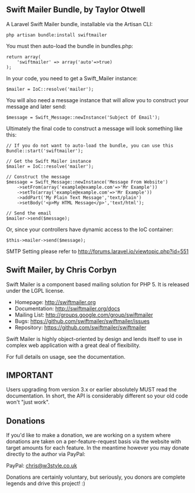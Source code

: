 ## Swift Mailer Bundle, by Taylor Otwell

A Laravel Swift Mailer bundle, installable via the Artisan CLI:

	php artisan bundle:install swiftmailer

You must then auto-load the bundle in bundles.php:

	return array(
		'swiftmailer' => array('auto'=>true)
	);

In your code, you need to get a Swift_Mailer instance:

	$mailer = IoC::resolve('mailer');

You will also need a message instance that will allow you to construct your message and later send:

	$message = Swift_Message::newInstance('Subject Of Email');

Ultimately the final code to construct a message will look something like this:

	// If you do not want to auto-load the bundle, you can use this
	Bundle::start('swiftmailer');
	
	// Get the Swift Mailer instance
	$mailer = IoC::resolve('mailer');
	
	// Construct the message
	$message = Swift_Message::newInstance('Message From Website')
		->setFrom(array('example@example.com'=>'Mr Example'))
		->setTo(array('example@example.com'=>'Mr Example'))
		->addPart('My Plain Text Message','text/plain')
		->setBody('<p>My HTML Message</p>','text/html');

	// Send the email
	$mailer->send($message);

Or, since your controllers have dynamic access to the IoC container:

	$this->mailer->send($message);

SMTP Setting please refer to 
http://forums.laravel.io/viewtopic.php?id=551

## Swift Mailer, by Chris Corbyn

Swift Mailer is a component based mailing solution for PHP 5.
It is released under the LGPL license.

- Homepage:      http://swiftmailer.org
- Documentation: http://swiftmailer.org/docs
- Mailing List:  http://groups.google.com/group/swiftmailer
- Bugs:          https://github.com/swiftmailer/swiftmailer/issues
- Repository:    https://github.com/swiftmailer/swiftmailer

Swift Mailer is highly object-oriented by design and lends itself
to use in complex web application with a great deal of flexibility.

For full details on usage, see the documentation.

## IMPORTANT

Users upgrading from version 3.x or earlier absolutely MUST read the documentation.  In short, the API is considerably different so your old code won't "just work".

## Donations

If you'd like to make a donation, we are working on a system where
donations are taken on a per-feature-request basis via the website
with target amounts for each feature. In the meantime however you
may donate directly to the author via PayPal:

  PayPal: chris@w3style.co.uk

Donations are certainly voluntary, but seriously, you donors are
complete legends and drive this project! :)
